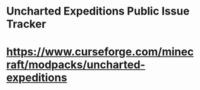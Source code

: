 # Uncharted Expeditions Public Issue Tracker

# https://www.curseforge.com/minecraft/modpacks/uncharted-expeditions
